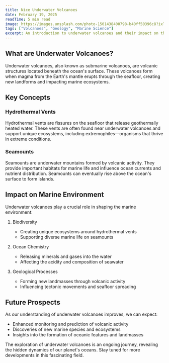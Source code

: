 ```yaml
---
title: Nice Underwater Volcanoes
date: February 19, 2025
readTime: 5 min read
image: https://images.unsplash.com/photo-1501438400798-b40ff50396c8?ixlib=rb-4.0.3&ixid=M3wxMjA3fDB8MHxwaG90by1wYWdlfHx8fGVufDB8fHx8fA%3D%3D&auto=format&fit=crop&w=800&q=80
tags: ["Volcanoes", "Geology", "Marine Science"]
excerpt: An introduction to underwater volcanoes and their impact on the marine environment.
---
```


## What are Underwater Volcanoes?

Underwater volcanoes, also known as submarine volcanoes, are volcanic structures located beneath the ocean's surface. These volcanoes form when magma from the Earth's mantle erupts through the seafloor, creating new landforms and impacting marine ecosystems.

## Key Concepts

### Hydrothermal Vents
Hydrothermal vents are fissures on the seafloor that release geothermally heated water. These vents are often found near underwater volcanoes and support unique ecosystems, including extremophiles—organisms that thrive in extreme conditions.

### Seamounts
Seamounts are underwater mountains formed by volcanic activity. They provide important habitats for marine life and influence ocean currents and nutrient distribution. Seamounts can eventually rise above the ocean's surface to form islands.

## Impact on Marine Environment

Underwater volcanoes play a crucial role in shaping the marine environment:

1. Biodiversity
   - Creating unique ecosystems around hydrothermal vents
   - Supporting diverse marine life on seamounts

2. Ocean Chemistry
   - Releasing minerals and gases into the water
   - Affecting the acidity and composition of seawater

3. Geological Processes
   - Forming new landmasses through volcanic activity
   - Influencing tectonic movements and seafloor spreading

## Future Prospects

As our understanding of underwater volcanoes improves, we can expect:
- Enhanced monitoring and prediction of volcanic activity
- Discoveries of new marine species and ecosystems
- Insights into the formation of oceanic features and landmasses

The exploration of underwater volcanoes is an ongoing journey, revealing the hidden dynamics of our planet's oceans. Stay tuned for more developments in this fascinating field.